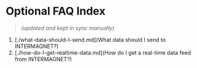 # Optional FAQ Index

> *(updated and kept in sync manually)*

1. [./what-data-should-I-send.md](What data should I send to INTERMAGNET?)
1. [./how-do-I-get-realtime-data.md](How do I get a real-time data feed from INTERMAGNET?)